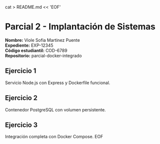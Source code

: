 cat > README.md << 'EOF'
# Parcial 2 - Implantación de Sistemas
**Nombre:** Viole Sofia Martinez Puente  
**Expediente:** EXP-12345  
**Código estudiantil:** COD-6789  
**Repositorio:** parcial-docker-integrado  

## Ejercicio 1
Servicio Node.js con Express y Dockerfile funcional.

## Ejercicio 2
Contenedor PostgreSQL con volumen persistente.

## Ejercicio 3
Integración completa con Docker Compose.
EOF
